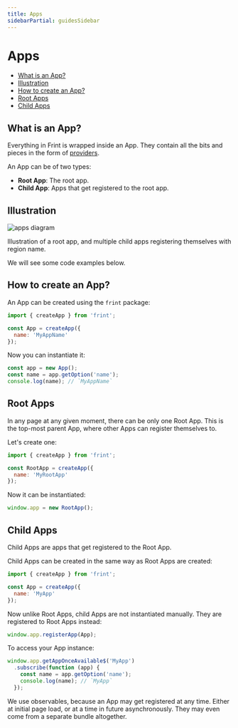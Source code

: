 ```yaml
---
title: Apps
sidebarPartial: guidesSidebar
---
```


# Apps

<!-- MarkdownTOC depth=1 autolink=true bracket=round -->

- [What is an App?](#what-is-an-app-)
- [Illustration](#illustration)
- [How to create an App?](#how-to-create-an-app-)
- [Root Apps](#root-apps)
- [Child Apps](#child-apps)

<!-- /MarkdownTOC -->

## What is an App?

Everything in Frint is wrapped inside an App. They contain all the bits and pieces in the form of [providers](../providers).

An App can be of two types:

* **Root App**: The root app.
* **Child App**: Apps that get registered to the root app.

## Illustration

![apps diagram](/img/frint-apps.png)

Illustration of a root app, and multiple child apps registering themselves with region name.

We will see some code examples below.

## How to create an App?

An App can be created using the `frint` package:

```js
import { createApp } from 'frint';

const App = createApp({
  name: 'MyAppName'
});
```

Now you can instantiate it:

```js
const app = new App();
const name = app.getOption('name');
console.log(name); // `MyAppName`
```

## Root Apps

In any page at any given moment, there can be only one Root App. This is the top-most parent App, where other Apps can register themselves to.

Let's create one:

```js
import { createApp } from 'frint';

const RootApp = createApp({
  name: 'MyRootApp'
});
```

Now it can be instantiated:

```js
window.app = new RootApp();
```

## Child Apps

Child Apps are apps that get registered to the Root App.

Child Apps can be created in the same way as Root Apps are created:

```js
import { createApp } from 'frint';

const App = createApp({
  name: 'MyApp'
});
```

Now unlike Root Apps, child Apps are not instantiated manually. They are registered to Root Apps instead:

```js
window.app.registerApp(App);
```

To access your App instance:

```js
window.app.getAppOnceAvailable$('MyApp')
  .subscribe(function (app) {
    const name = app.getOption('name');
    console.log(name); // `MyApp`
  });
```

We use observables, because an App may get registered at any time. Either at initial page load, or at a time in future asynchronously. They may even come from a separate bundle altogether.
